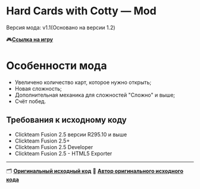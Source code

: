 # Hard Cards with Cotty — Mod
Версия мода: v1.1(Основано на версии 1.2)

🎮[**Ссылка на игру**](https://github.com/Axpishe/Hard-Cards-with-Cotty/releases)

# Особенности мода
- Увеличено количество карт, которое нужно открыть;
- Новая сложность;
- Дополнительная механика для сложностей "Сложно" и выше;
- Счёт побед.

## Требования к исходному коду
- Clickteam Fusion 2.5 версии R295.10 и выше
- Clickteam Fusion 2.5+
- Clickteam Fusion 2.5 Developer
- Clickteam Fusion 2.5 - HTML5 Exporter

---
🗂️ [**Оригинальный исходный код**](https://github.com/GKProduction/Fall-Dash-Classic)
👤 [**Автор оригинального исходного кода**](https://github.com/GKProduction)
